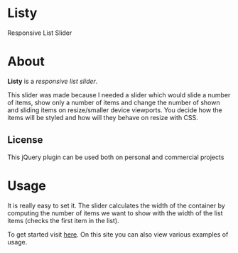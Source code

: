 Listy
============

Responsive List Slider

<div id="about" class="container">
<div class="page-header">
<h1>About</h1>
</div>
<p>
<strong>Listy</strong> is a <em>responsive list slider</em>. 
</p>

<p>
This slider was made because I needed a slider which would slide a number of items, show only a number of items and change the number of shown and sliding items on resize/smaller device viewports.
You decide how the items will be styled and how will they behave on resize with CSS.
</p>
<h2>License</h2>
<p>This jQuery plugin can be used both on personal and commercial projects</p>
</div>
<div id="usage" class="container">
<div class="page-header">
<h1>Usage</h1>
</div>
<p>It is really easy to set it. The slider calculates the width of the container by computing the number of items we want to show with the width of the list items (checks the first item in the list).</p>
<p>To get started visit <a href="http://igorbenic.github.io/Listy/documentation_gettingStarted.html" target="_blank">here</a>. On this site you can also view various examples of usage.
</div>
